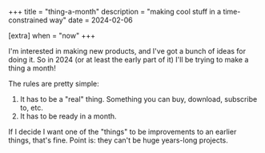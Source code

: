 +++
title = "thing-a-month"
description = "making cool stuff in a time-constrained way"
date = 2024-02-06

[extra]
when = "now"
+++

I'm interested in making new products, and I've got a bunch of ideas for doing it.
So in 2024 (or at least the early part of it) I'll be trying to make a thing a month!

The rules are pretty simple:

1. It has to be a "real" thing. Something you can buy, download, subscribe to, etc.
2. It has to be ready in a month.

If I decide I want one of the "things" to be improvements to an earlier things, that's fine.
Point is: they can't be huge years-long projects.
